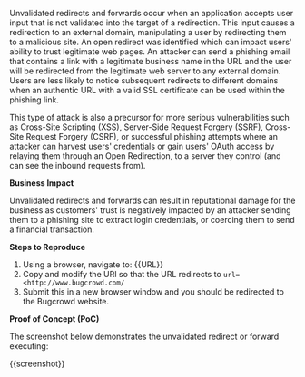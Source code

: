 Unvalidated redirects and forwards occur when an application accepts user input that is not validated into the target of a redirection. This input causes a redirection to an external domain, manipulating a user by redirecting them to a malicious site. An open redirect was identified which can impact users' ability to trust legitimate web pages. An attacker can send a phishing email that contains a link with a legitimate business name in the URL and the user will be redirected from the legitimate web server to any external domain. Users are less likely to notice subsequent redirects to different domains when an authentic URL with a valid SSL certificate can be used within the phishing link.

This type of attack is also a precursor for more serious vulnerabilities such as Cross-Site Scripting (XSS), Server-Side Request Forgery (SSRF), Cross-Site Request Forgery (CSRF), or successful phishing attempts where an attacker can harvest users' credentials or gain users' OAuth access by relaying them through an Open Redirection, to a server they control (and can see the inbound requests from).

**Business Impact**

Unvalidated redirects and forwards can result in reputational damage for the business as customers' trust is negatively impacted by an attacker sending them to a phishing site to extract login credentials, or coercing them to send a financial transaction.

**Steps to Reproduce**

1. Using a browser, navigate to: {{URL}}
1. Copy and modify the URI so that the URL redirects to `url=<http://www.bugcrowd.com/`
1. Submit this in a new browser window and you should be redirected to the Bugcrowd website.

**Proof of Concept (PoC)**

The screenshot below demonstrates the unvalidated redirect or forward executing:

{{screenshot}}
